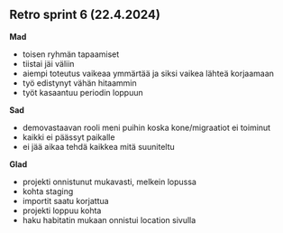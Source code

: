 ## Retro sprint 6 (22.4.2024)

**Mad**
- toisen ryhmän tapaamiset
- tiistai jäi väliin
- aiempi toteutus vaikeaa ymmärtää ja siksi vaikea lähteä korjaamaan
- työ edistynyt vähän hitaammin
- työt kasaantuu periodin loppuun


**Sad**
- demovastaavan rooli meni puihin koska kone/migraatiot ei toiminut
- kaikki ei päässyt paikalle
- ei jää aikaa tehdä kaikkea mitä suuniteltu

**Glad**
- projekti onnistunut mukavasti, melkein lopussa
- kohta staging
- importit saatu korjattua
- projekti loppuu kohta
- haku habitatin mukaan onnistui location sivulla
